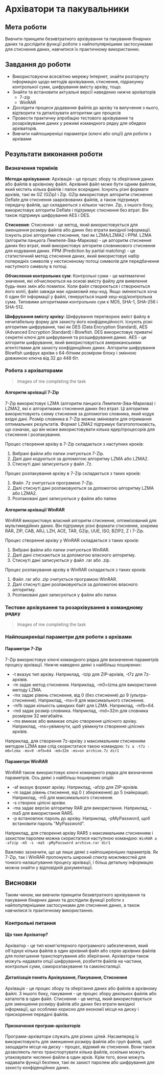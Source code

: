 # Архіватори та пакувальники

## Мета роботи

Вивчити принципи безивтратного архівування та пакування бінарних даних та дослідити функції роботи з найпопулярнішими застосунками для стиснення даних, навчитися їх практичному використанню.

## Завдання до роботи

- Використовуючи всесвітню мережу Інтернет, знайти розгорнуту інформацію щодо методів архівування, стиснення, підрахунку контрольної суми, шифрування вмісту архіву, тощо.
- Знайти та встановити актуальні версії наведених нижче архіваторів
  - 7-zip
  - WinRAR
- Дослідити процеси додавання файлів до архіву та вилучення з нього, відтворити та деталізувати алгоритми цих процесів
- Провести практичну апробацію тестового архівування та розархівування даних у режимі командного рядку для обидвох архіваторів.
- Вивчити найпоширеніші параметри (ключі або опції) для роботи з архівами

## Результати виконання роботи

### Визначення термінів

**Методи архівування**: Архівація - це процес збору та зберігання даних або файлів в архівному файлі. Архівний файл може бути одним файлом, який містить кілька файлів і папок всередині. Існують різні формати архівів, такі як GZ (GZip) і Zip. GZip використовує алгоритм стиснення Deflate для стиснення заархівованих файлів, а також підтримує передачу файлів, що складаються з кількох частин. Zip, з іншого боку, використовує алгоритм Deflate і підтримує стиснення без втрат. Він також підтримує шифрування AES і DES.

**Стиснення**: Стиснення - це метод, який використовується для зменшення розміру файлів або даних без втрати вихідної інформації. Існують різні алгоритми стиснення, такі як LZMA/LZMA2 і PPM. LZMA (алгоритм ланцюга Лемпеля-Зіва-Маркова) - це алгоритм стиснення даних без втрат, який використовує алгоритм словникового стиснення для кодування даних. PPM (Prediction by partial matching) - це статистичний метод стиснення даних, який використовує набір попередніх символів у нестисненому потоці символів для передбачення наступного символу в потоці.

**Обчислення контрольних сум**: Контрольні суми - це математичні значення, які обчислюються на основі вмісту файлу для виявлення будь-яких змін або помилок. Коли файл створюється і створюються його копії, файл завжди має однаковий хеш-код. Якщо змінюється хоча б один біт інформації у файлі, генерується інший хеш-код/контрольна сума. Типовими алгоритмами контрольних сум є MD5, SHA-1, SHA-256 і SHA-512.

**Шифрування вмісту архіву**: Шифрування перетворює вміст файлу в нечитабельну форму для захисту його конфіденційності. Існують різні алгоритми шифрування, такі як DES (Data Encryption Standard), AES (Advanced Encryption Standard) і Blowfish. DES використовує приватні секретні ключі для шифрування та розшифрування даних. AES - це алгоритм шифрування, який використовується американськими агентствами для захисту конфіденційних даних. Алгоритм шифрування Blowfish шифрує архіви з 64-бітним розміром блоку і змінною довжиною ключа від 32 до 448 біт.

### Робота з архіваторами

> Images of me completing the task

#### Алгоритм архівації 7-Zip

7-Zip використовує LZMA (алгоритм ланцюга Лемпеля-Зіва-Маркова) і LZMA2, які є алгоритмами стиснення даних без втрат. Ці алгоритми використовують схему стиснення за допомогою словника, який кодує вхідні дані. Розмір словника в 7-Zip можна змінювати для отримання оптимальних результатів. Формат LZMA2 підтримує багатопотоковість, що означає, що він може використовувати кілька ядер/процесорів для стиснення і розпакування.

Процес створення архіву в 7-Zip складається з наступних кроків:

1. Вибрані файли або папки зчитуються 7-Zip.
2. Далі дані кодуються за допомогою алгоритму LZMA або LZMA2.
3. Стиснуті дані записуються у файл .7z.

Процес розпакування архіву в 7-Zip складається з таких кроків:

1. Файл .7z зчитується програмою 7-Zip.
2. Далі стиснуті дані розпаковуються за допомогою алгоритму LZMA або LZMA2.
3. Розпаковані дані записуються у файли або папки.

#### Алгоритм архівації WinRAR

WinRAR використовує власний алгоритм стиснення, оптимізований для мультимедійних даних. Він підтримує різні формати стиснення, зокрема RAR, ZIP, CAB, ARJ, LZH, ACE, TAR, GZip, UUE, ISO, BZIP2, Z і 7-Zip.

Процес створення архіву у WinRAR складається з таких кроків:

1. Вибрані файли або папки зчитуються WinRAR.
2. Далі дані стискаються за допомогою власного алгоритму.
3. Стиснуті дані записуються у файл .rar або .zip.

Процес розпакування архіву в WinRAR складається з таких кроків:

1. Файл .rar або .zip зчитується програмою WinRAR.
2. Далі стиснуті дані розпаковуються за допомогою власного алгоритму.
3. Розпаковані дані записуються у файли або папки.

### Тестове архівування та розархівування в командному рядку

> Images of me completing the task

### Найпоширеніші параметри для роботи з архівами

#### Параметри 7-Zip

7-Zip використовує ключі командного рядка для визначення параметрів процесу архівації. Нижче наведено деякі з найбільш поширених:

- -t вказує тип архіву. Наприклад, -tzip для ZIP-архівів, -t7z для 7z-архівів.
- -m задає метод стиснення. Наприклад, -m0=lzma для використання методу LZMA.
- -mx задає рівень стиснення, від 0 (без стиснення) до 9 (ультра-стиснення). Наприклад, -mx=9 для максимального стиснення.
- -mfb задає кількість швидких байт для LZMA. Наприклад, -mfb=64.
- -md задає розмір словника. Наприклад, -md=32m для словника розміром 32 мегабайти.
- -ms вмикає або вимикає опцію створення цілісного архіву. Наприклад, -ms=увімкнути, щоб увімкнути створення цілісних архівів.

Наприклад, для створення 7z-архіву з максимальним стисненням методом LZMA вам слід скористатися такою командою: `7z a -t7z -m0=lzma -mx=9 -mfb=64 -md=32m -ms=on archive.7z dir1`

#### Параметри WinRAR

WinRAR також використовує ключі командного рядка для визначення параметрів. Ось деякі з найбільш поширених опцій:

- -af вказує формат архіву. Наприклад, -afzip для ZIP-архівів.
- -m задає рівень стиснення, від 0 ( збереження) до 5 (найкраще). Наприклад, -m5 для максимального стиснення.
- -s створює цілісні архіви.
- -ma задає версію алгоритму RAR для використання. Наприклад, -ma5 для використання RAR5.
- -p встановлює пароль до архіву. Наприклад, -pMyPassword, щоб встановити пароль "MyPassword".

Наприклад, для створення архіву RAR5 з максимальним стисненням і захистом паролем можна скористатися наступною командою: `WinRAR a -afzip -m5 -s -ma5 -pMyPassword archive.rar dir1`

Важливо зазначити, що це лише деякі з найпоширеніших параметрів. Як 7-Zip, так і WinRAR пропонують широкий спектр можливостей для тонкого налаштування процесу архівації, і більш детальну інформацію можна знайти у відповідній документації.

## Висновки

Таким чином, ми вивчили принципи безивтратного архівування та пакування бінарних даних та дослідили функції роботи з найпопулярнішими застосунками для стиснення даних, а також навчилися їх практичному використанню.

### Контрольні питання

#### Що таке Архіватор?

Архіватор - це тип комп'ютерного програмного забезпечення, який об'єднує кілька файлів в один архівний файл або серію архівних файлів для полегшення транспортування або зберігання. Архіватори також можуть надавати опції шифрування, розбиття файлів на частини, контрольні суми, саморозпакування та самоінсталяції.

#### Деталізація понять Архівування, Пакування, Стиснення

Архівація - це процес збору та зберігання даних або файлів в архівному файлі. З іншого боку, пакування - це процес збору декількох файлів або каталогів в один файл. Стиснення - це метод, який використовується для зменшення розміру файлів або даних без втрати вихідної інформації, що особливо корисно для економії місця на диску і прискорення передачі файлів.

#### Призначення програм-архіваторів

Програми-архіватори служать для різних цілей. Насамперед їх використовують для зменшення розміру файлів або груп файлів, щоб заощадити місце на диску - процес, відомий як стиснення. Вони також дозволяють легко транспортувати кілька файлів, оскільки можуть упаковувати численні файли в один архів. Крім того, вони можуть надавати функції безпеки, такі як захист паролем або шифрування для захисту конфіденційних даних.
